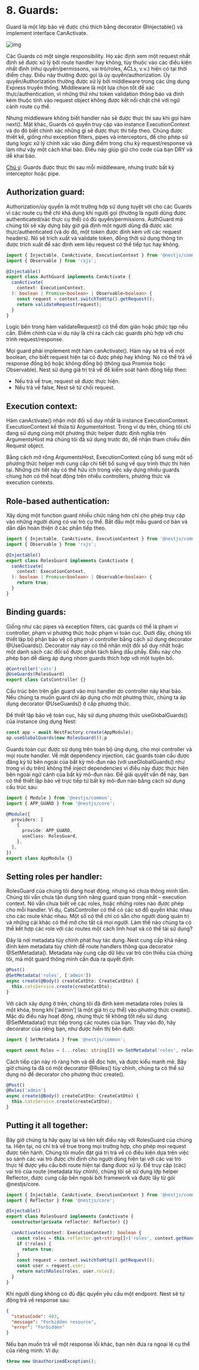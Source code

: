 # 8. Guards:

Guard là một lớp bảo vệ được chú thích bằng decorator @Injectable() và implement interface CanActivate.

![img](https://docs.nestjs.com/assets/Guards_1.png)

Các Guards có một single responsibility. Họ xác định xem một request nhất định sẽ được xử lý bởi route handler hay không, tùy thuộc vào các điều kiện nhất định (như quyền/permissons, vai trò/roles, ACLs, v.v.) hiện có tại thời điểm chạy. Điều này thường được gọi là ủy quyền/authorization. Ủy quyền/Authorization thường được xử lý bởi middleware trong các ứng dụng Express truyền thống. Middleware là một lựa chọn tốt để xác thực/authentication, vì những thứ như token validation thông báo và đính kèm thuộc tính vào request object không được kết nối chặt chẽ với ngữ cảnh route cụ thể.

Nhưng middleware không biết handler nào sẽ được thực thi sau khi gọi hàm next(). Mặt khác, Guards có quyền truy cập vào instance ExecutionContext và do đó biết chính xác những gì sẽ được thực thi tiếp theo. Chúng được thiết kế, giống như exception filters, pipes và interceptors, để cho phép sử dụng logic xử lý chính xác vào đúng điểm trong chu kỳ request/response và làm như vậy một cách khai báo. Điều này giúp giữ cho code của bạn DRY và dễ khai báo.

<ins>Chú ý</ins>: Guards được thực thi sau mỗi middleware, nhưng trước bất kỳ interceptor hoặc pipe.

## Authorization guard:

Authorization/ủy quyền là một trường hợp sử dụng tuyệt vời cho các Guards vì các route cụ thể chỉ khả dụng khi người gọi (thường là người dùng được authenticated/xác thực cụ thể) có đủ quyền/permissions. AuthGuard mà chúng tôi sẽ xây dựng bây giờ giả định một người dùng đã được xác thực/authenticated (và do đó, một token được đính kèm với các request headers). Nó sẽ trích xuất và validate token, đồng thời sử dụng thông tin được trích xuất để xác định xem liệu request có thể tiếp tục hay không.

```TypeScript
import { Injectable, CanActivate, ExecutionContext } from '@nestjs/common';
import { Observable } from 'rxjs';

@Injectable()
export class AuthGuard implements CanActivate {
  canActivate(
    context: ExecutionContext,
  ): boolean | Promise<boolean> | Observable<boolean> {
    const request = context.switchToHttp().getRequest();
    return validateRequest(request);
  }
}
```

Logic bên trong hàm validateRequest() có thể đơn giản hoặc phức tạp nếu cần. Điểm chính của ví dụ này là chỉ ra cách các guards phù hợp với chu trình request/response.

Mọi guard phải implement một hàm canActivate(). Hàm này sẽ trả về một boolean, cho biết request hiện tại có được phép hay không. Nó có thể trả về response đồng bộ hoặc không đồng bộ (thông qua Promise hoặc Observable). Nest sử dụng giá trị trả về để kiểm soát hành động tiếp theo:

- Nếu trả về true, request sẽ được thực hiện.
- Nếu trả về false, Nest sẽ từ chối request.

## Execution context:

Hàm canActivate() nhận một đối số duy nhất là instance ExecutionContext. ExecutionContext kế thừa từ ArgumentsHost. Trong ví dụ trên, chúng tôi chỉ đang sử dụng cùng một phương thức helper được định nghĩa trên ArgumentsHost mà chúng tôi đã sử dụng trước đó, để nhận tham chiếu đến Request object.

Bằng cách mở rộng ArgumentsHost, ExecutionContext cũng bổ sung một số phương thức helper mới cung cấp chi tiết bổ sung về quy trình thực thi hiện tại. Những chi tiết này có thể hữu ích trong việc xây dựng nhiều guards chung hơn có thể hoạt động trên nhiều controllers, phương thức và execution contexts.

## Role-based authentication:

Xây dựng một function guard nhiều chức năng hơn chỉ cho phép truy cập vào những người dùng có vai trò cụ thể. Bắt đầu một mẫu guard cơ bản và dần dần hoàn thiện ở các phần tiếp theo.

```TypeScript
import { Injectable, CanActivate, ExecutionContext } from '@nestjs/common';
import { Observable } from 'rxjs';

@Injectable()
export class RolesGuard implements CanActivate {
  canActivate(
    context: ExecutionContext,
  ): boolean | Promise<boolean> | Observable<boolean> {
    return true;
  }
}
```

## Binding guards:

Giống như các pipes và exception filters, các guards có thể là phạm vi controller, phạm vi phương thức hoặc phạm vi toàn cục. Dưới đây, chúng tôi thiết lập bộ phận bảo vệ có phạm vi controller bằng cách sử dụng decorator @UseGuards(). Decorator này này có thể nhận một đối số duy nhất hoặc một danh sách các đối số được phân tách bằng dấu phẩy. Điều này cho phép bạn dễ dàng áp dụng nhóm guards thích hợp với một tuyên bố.

```TypeScript
@Controller('cats')
@UseGuards(RolesGuard)
export class CatsController {}
```

Cấu trúc bên trên gắn guard vào mọi handler do controller này khai báo. Nếu chúng ta muốn guard chỉ áp dụng cho một phương thức, chúng ta áp dụng decorator @UseGuards() ở cấp phương thức.

Để thiết lập bảo vệ toàn cục, hãy sử dụng phương thức useGlobalGuards() của instance ứng dụng Nest:

```TypeScript
const app = await NestFactory.create(AppModule);
ap.useGlobalGuards(new RolesGuard());p
```

Guards toàn cục được sử dụng trên toàn bộ ứng dụng, cho mọi controller và mọi route handler. Về mặt dependency injection, các guards toàn cầu được đăng ký từ bên ngoài của bất kỳ mô-đun nào (với useGlobalGuards() như trong ví dụ trên) không thể inject dependencies vì điều này được thực hiện bên ngoài ngữ cảnh của bất kỳ mô-đun nào. Để giải quyết vấn đề này, bạn có thể thiết lập bảo vệ trực tiếp từ bất kỳ mô-đun nào bằng cách sử dụng cấu trúc sau:

```TypeScript
import { Module } from '@nestjs/common';
import { APP_GUARD } from '@nestjs/core';

@Module({
  providers: [
    {
      provide: APP_GUARD,
      useClass: RolesGuard,
    },
  ],
})
export class AppModule {}
```

## Setting roles per handler:

RolesGuard của chúng tôi đang hoạt động, nhưng nó chưa thông minh lắm. Chúng tôi vẫn chưa tận dụng tính năng guard quan trọng nhất – execution context. Nó vẫn chưa biết về các roles, hoặc những roles nào được phép cho mỗi handler. Ví dụ, CatsController có thể có các sơ đồ quyền khác nhau cho các route khác nhau. Một số có thể chỉ có sẵn cho người dùng quản trị và những cái khác có thể mở cho tất cả mọi người. Làm thế nào chúng ta có thể kết hợp các role với các routes một cách linh hoạt và có thể tái sử dụng?

Đây là nơi metadata tùy chỉnh phát huy tác dụng. Nest cung cấp khả năng đính kèm metadata tùy chỉnh để route handlers thông qua decorator @SetMetadata(). Metadata này cung cấp dữ liệu vai trò còn thiếu của chúng tôi, mà một guard thông minh cần đưa ra quyết định.

```TypeScript
@Post()
@SetMetadata('roles', ['admin'])
async create(@Body() createCatDto: CreateCatDto) {
  this.catsService.create(createCatDto);
}
```

Với cách xây dựng ở trên, chúng tôi đã đính kèm metadata roles (roles là một khóa, trong khi [‘admin’] là một giá trị cụ thể) vào phương thức create(). Mặc dù điều này hoạt động, nhưng thực tế không tốt nếu sử dụng @SetMetadata() trực tiếp trong các routes của bạn. Thay vào đó, hãy decorator của riêng bạn, như được hiển thị bên dưới:

```TypeScript
import { SetMetadata } from '@nestjs/common';

export const Roles = (...roles: string[]) => SetMetadata('roles', roles);
```

Cách tiếp cận này rõ ràng hơn và dễ đọc hơn, và được kiểu mạnh mẽ. Bây giờ chúng ta đã có một decorator @Roles() tùy chỉnh, chúng ta có thể sử dụng nó để decorator cho phương thức create().

```TypeScript
@Post()
@Roles('admin')
async create(@Body() createCatDto: CreateCatDto) {
  this.catsService.create(createCatDto);
}
```

## Putting it all together:

Bây giờ chúng ta hãy quay lại và liên kết điều này với RolesGuard của chúng ta. Hiện tại, nó chỉ trả về true trong mọi trường hợp, cho phép mọi request được tiến hành. Chúng tôi muốn đặt giá trị trả về có điều kiện dựa trên việc so sánh các vai trò được chỉ định cho người dùng hiện tại với các vai trò thực tế được yêu cầu bởi route hiện tại đang được xử lý. Để truy cập (các) vai trò của route (metadata tùy chỉnh), chúng tôi sẽ sử dụng lớp helper Reflector, được cung cấp bên ngoài bởi framework và được lấy từ gói @nestjs/core.

```TypeScript
import { Injectable, CanActivate, ExecutionContext } from '@nestjs/common';
import { Reflector } from '@nestjs/core';

@Injectable()
export class RolesGuard implements CanActivate {
  constructor(private reflector: Reflector) {}

  canActivate(context: ExecutionContext): boolean {
    const roles = this.reflector.get<string[]>('roles', context.getHandler());
    if (!roles) {
      return true;
    }
    const request = context.switchToHttp().getRequest();
    const user = request.user;
    return matchRoles(roles, user.roles);
  }
}
```

Khi người dùng không có đủ đặc quyền yêu cầu một endpoint. Nest sẽ tự động trả về response sau:

```json
{
  "statusCode": 403,
  "message": "Forbidden resource",
  "error": "Forbidden"
}
```

Nếu bạn muốn trả về một response lỗi khác, bạn nên đưa ra ngoại lệ cụ thể của riêng mình. Ví dụ:

```TypeScript
throw new UnauthorizedException();
```
